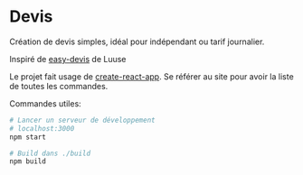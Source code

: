 # Devis

Création de devis simples, idéal pour indépendant ou tarif journalier.

Inspiré de [easy-devis](https://gitlab.com/Luuse/Luuse.organisation/easy-devis) de Luuse

Le projet fait usage de [create-react-app](https://create-react-app.dev/docs/available-scripts). Se référer au site pour avoir la liste de toutes les commandes.

Commandes utiles:

```sh
# Lancer un serveur de développement
# localhost:3000
npm start

# Build dans ./build
npm build
```